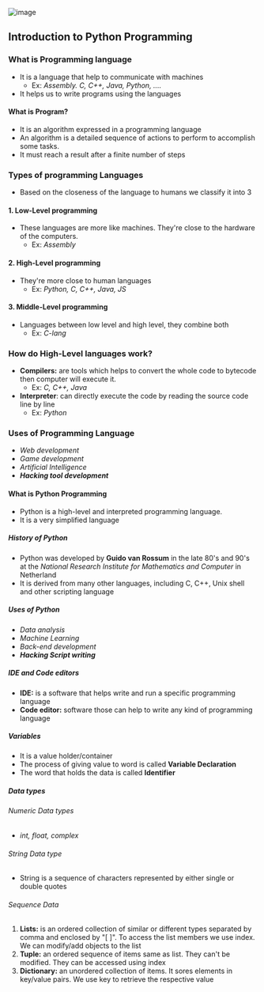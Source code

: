 ![image](https://github.com/Mistire/GTSTv1/assets/96515111/88f182ff-f185-463b-b377-3ab69a67b8d7)
## Introduction to Python Programming
### What is Programming language
- It is a language that help to communicate with machines
	- Ex: *Assembly. C, C++, Java, Python, ....*
- It helps us to write programs using the languages
#### What is Program?
- It is an algorithm expressed in a programming language
- An algorithm is a detailed sequence of actions to perform to accomplish some tasks.
- It must reach a result after a finite number of steps
### Types of programming Languages
- Based on the closeness of the language to humans we classify it into 3
#### 1. Low-Level programming
- These languages are more like machines. They're close to the hardware of the computers.
	- Ex: *Assembly*
#### 2. High-Level programming
- They're more close to human languages
	- Ex: *Python, C, C++, Java, JS*
#### 3. Middle-Level programming
- Languages between low level and high level, they combine both
	- Ex: *C-lang*
### How do High-Level languages work?
- **Compilers:** are tools which helps to convert the whole code to bytecode then computer will execute it.
	- Ex: *C, C++, Java*
- **Interpreter**: can directly execute the code by reading the source code line by line
	- Ex: *Python*
### Uses of Programming Language
- *Web development*
- *Game development*
- *Artificial Intelligence*
- ***Hacking tool development***
#### What is Python Programming
- Python is a high-level and interpreted programming language.
- It is a very simplified language
##### History of Python
- Python was developed by **Guido van Rossum** in the late 80's and 90's at the *National Research Institute for Mathematics and Computer* in Netherland
- It is derived from many other languages, including C, C++, Unix shell and other scripting language
##### Uses of Python
- *Data analysis*
- *Machine Learning*
- *Back-end development*
- ***Hacking Script writing***
##### IDE and Code editors
- **IDE:** is a software that helps write and run a specific programming language
- **Code editor:** software those can help to write any kind of programming language
##### Variables
- It is a value holder/container
- The process of giving value to word is called **Variable Declaration**
- The word that holds the data is called **Identifier**
##### Data types
###### Numeric Data types
- *int, float, complex*
###### String Data type
- String is a sequence of characters represented by either single or double quotes
###### Sequence Data
1. **Lists:** is an ordered collection of similar or different types separated by comma and enclosed by "[ ]". To access the list members we use index. We can modify/add objects to the list
2. **Tuple:** an ordered sequence of items same as list. They can't be modified. They can be accessed using index
3. **Dictionary:** an unordered collection of items. It sores elements in key/value pairs. We use key to retrieve the respective value


